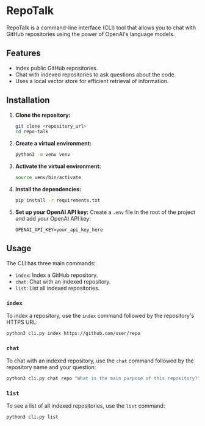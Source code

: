 # RepoTalk

RepoTalk is a command-line interface (CLI) tool that allows you to chat with GitHub repositories using the power of OpenAI's language models.

## Features

- Index public GitHub repositories.
- Chat with indexed repositories to ask questions about the code.
- Uses a local vector store for efficient retrieval of information.

## Installation

1.  **Clone the repository:**
    ```bash
    git clone <repository_url>
    cd repo-talk
    ```

2.  **Create a virtual environment:**
    ```bash
    python3 -m venv venv
    ```

3.  **Activate the virtual environment:**
    ```bash
    source venv/bin/activate
    ```

4.  **Install the dependencies:**
    ```bash
    pip install -r requirements.txt
    ```

5.  **Set up your OpenAI API key:**
    Create a `.env` file in the root of the project and add your OpenAI API key:
    ```
    OPENAI_API_KEY=your_api_key_here
    ```

## Usage

The CLI has three main commands:

- `index`: Index a GitHub repository.
- `chat`: Chat with an indexed repository.
- `list`: List all indexed repositories.

### `index`

To index a repository, use the `index` command followed by the repository's HTTPS URL:

```bash
python3 cli.py index https://github.com/user/repo
```

### `chat`

To chat with an indexed repository, use the `chat` command followed by the repository name and your question:

```bash
python3 cli.py chat repo "What is the main purpose of this repository?"
```

### `list`

To see a list of all indexed repositories, use the `list` command:

```bash
python3 cli.py list
```
